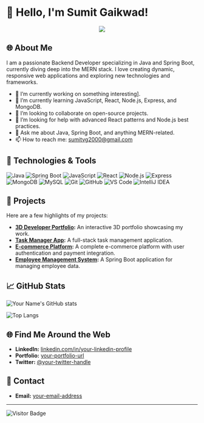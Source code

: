 # 👋 Hello, I'm Sumit Gaikwad!

<p align="center"><img src="https://git-profile-readme-banner.vercel.app/api/python?username=Hexotrion&txt=A%20Backend%20Developer"></p>

## 🌐 About Me

I am a passionate Backend Developer specializing in Java and Spring Boot, currently diving deep into the MERN stack. I love creating dynamic, responsive web applications and exploring new technologies and frameworks.

- 🔭 I’m currently working on something interesting].
- 🌱 I’m currently learning JavaScript, React, Node.js, Express, and MongoDB.
- 👯 I’m looking to collaborate on open-source projects.
- 🤔 I’m looking for help with advanced React patterns and Node.js best practices.
- 💬 Ask me about Java, Spring Boot, and anything MERN-related.
- 📫 How to reach me: sumitvg2000@gmail.com

## 🔧 Technologies & Tools

![Java](https://img.shields.io/badge/Java-ED8B00?style=for-the-badge&logo=java&logoColor=white)
![Spring Boot](https://img.shields.io/badge/Spring%20Boot-6DB33F?style=for-the-badge&logo=spring-boot&logoColor=white)
![JavaScript](https://img.shields.io/badge/JavaScript-323330?style=for-the-badge&logo=javascript&logoColor=F7DF1E)
![React](https://img.shields.io/badge/React-20232A?style=for-the-badge&logo=react&logoColor=61DAFB)
![Node.js](https://img.shields.io/badge/Node.js-43853D?style=for-the-badge&logo=node-dot-js&logoColor=white)
![Express](https://img.shields.io/badge/Express.js-404D59?style=for-the-badge)
![MongoDB](https://img.shields.io/badge/MongoDB-4EA94B?style=for-the-badge&logo=mongodb&logoColor=white)
![MySQL](https://img.shields.io/badge/MySQL-00000F?style=for-the-badge&logo=mysql&logoColor=white)
![Git](https://img.shields.io/badge/Git-F05032?style=for-the-badge&logo=git&logoColor=white)
![GitHub](https://img.shields.io/badge/GitHub-181717?style=for-the-badge&logo=github&logoColor=white)
![VS Code](https://img.shields.io/badge/VS%20Code-007ACC?style=for-the-badge&logo=visual-studio-code&logoColor=white)
![IntelliJ IDEA](https://img.shields.io/badge/IntelliJ%20IDEA-000000?style=for-the-badge&logo=intellij-idea&logoColor=white)

## 🌟 Projects

Here are a few highlights of my projects:

- **[3D Developer Portfolio](link-to-project):** An interactive 3D portfolio showcasing my work.
- **[Task Manager App](link-to-project):** A full-stack task management application.
- **[E-commerce Platform](link-to-project):** A complete e-commerce platform with user authentication and payment integration.
- **[Employee Management System](link-to-project):** A Spring Boot application for managing employee data.

## 📈 GitHub Stats

![Your Name's GitHub stats](https://github-readme-stats.vercel.app/api?username=your-github-username&show_icons=true&theme=radical)

![Top Langs](https://github-readme-stats.vercel.app/api/top-langs/?username=your-github-username&layout=compact&theme=radical)

## 🌐 Find Me Around the Web

- **LinkedIn:** [linkedin.com/in/your-linkedin-profile](https://www.linkedin.com/in/your-linkedin-profile)
- **Portfolio:** [your-portfolio-url](https://www.your-portfolio-url.com)
- **Twitter:** [@your-twitter-handle](https://twitter.com/your-twitter-handle)

## 📧 Contact

- **Email:** [your-email-address](mailto:your-email-address)

---

![Visitor Badge](https://visitor-badge.laobi.icu/badge?page_id=your-github-username)

